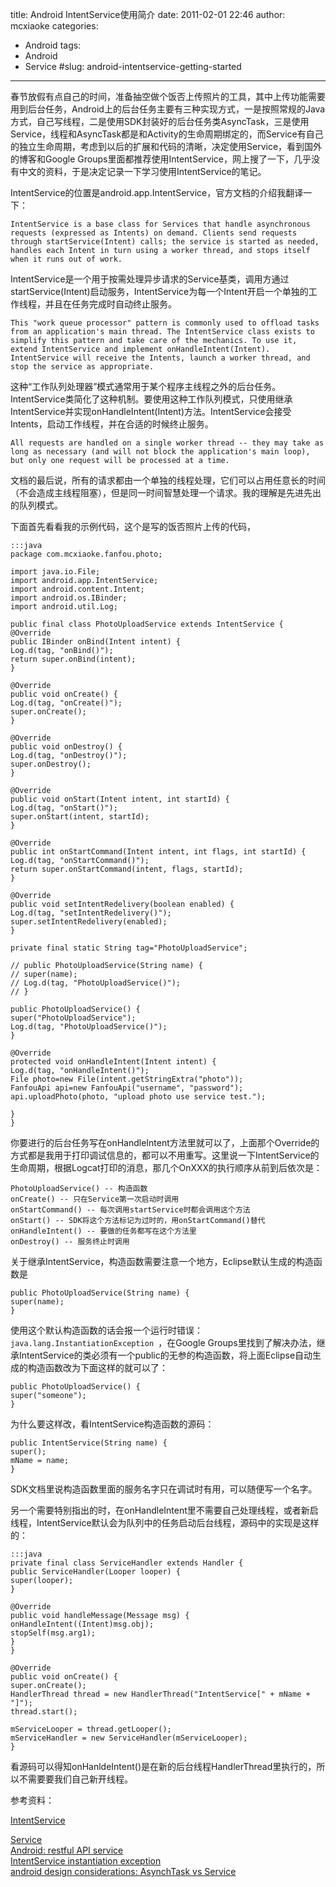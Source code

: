 title: Android IntentService使用简介
date: 2011-02-01 22:46
author: mcxiaoke
categories: 
- Android
tags: 
- Android
- Service
#slug: android-intentservice-getting-started
---
春节放假有点自己的时间，准备抽空做个饭否上传照片的工具，其中上传功能需要用到后台任务，Android上的后台任务主要有三种实现方式，一是按照常规的Java方式，自己写线程，二是使用SDK封装好的后台任务类AsyncTask，三是使用Service，线程和AsyncTask都是和Activity的生命周期绑定的，而Service有自己的独立生命周期，考虑到以后的扩展和代码的清晰，决定使用Service，看到国外的博客和Google
Groups里面都推荐使用IntentService，网上搜了一下，几乎没有中文的资料，于是决定记录一下学习使用IntentService的笔记。

IntentService的位置是android.app.IntentService，官方文档的介绍我翻译一下：

```
IntentService is a base class for Services that handle asynchronous requests (expressed as Intents) on demand. Clients send requests through startService(Intent) calls; the service is started as needed, handles each Intent in turn using a worker thread, and stops itself when it runs out of work.
```

IntentService是一个用于按需处理异步请求的Service基类，调用方通过
startService(Intent)启动服务，IntentService为每一个Intent开启一个单独的工作线程，并且在任务完成时自动终止服务。

```
This "work queue processor" pattern is commonly used to offload tasks from an application's main thread. The IntentService class exists to simplify this pattern and take care of the mechanics. To use it, extend IntentService and implement onHandleIntent(Intent). IntentService will receive the Intents, launch a worker thread, and stop the service as appropriate.
```

这种“工作队列处理器”模式通常用于某个程序主线程之外的后台任务。IntentService类简化了这种机制。要使用这种工作队列模式，只使用继承IntentService并实现onHandleIntent(Intent)方法。IntentService会接受Intents，启动工作线程，并在合适的时候终止服务。

```
All requests are handled on a single worker thread -- they may take as long as necessary (and will not block the application's main loop), but only one request will be processed at a time.
```

文档的最后说，所有的请求都由一个单独的线程处理，它们可以占用任意长的时间（不会造成主线程阻塞），但是同一时间智慧处理一个请求。我的理解是先进先出的队列模式。

下面首先看看我的示例代码，这个是写的饭否照片上传的代码，

    :::java
	package com.mcxiaoke.fanfou.photo;

	import java.io.File;  
	import android.app.IntentService;  
	import android.content.Intent;  
	import android.os.IBinder;  
	import android.util.Log;

	public final class PhotoUploadService extends IntentService {  
	@Override  
	public IBinder onBind(Intent intent) {  
	Log.d(tag, "onBind()");  
	return super.onBind(intent);  
	}

	@Override  
	public void onCreate() {  
	Log.d(tag, "onCreate()");  
	super.onCreate();  
	}

	@Override  
	public void onDestroy() {  
	Log.d(tag, "onDestroy()");  
	super.onDestroy();  
	}

	@Override  
	public void onStart(Intent intent, int startId) {  
	Log.d(tag, "onStart()");  
	super.onStart(intent, startId);  
	}

	@Override  
	public int onStartCommand(Intent intent, int flags, int startId) {  
	Log.d(tag, "onStartCommand()");  
	return super.onStartCommand(intent, flags, startId);  
	}

	@Override  
	public void setIntentRedelivery(boolean enabled) {  
	Log.d(tag, "setIntentRedelivery()");  
	super.setIntentRedelivery(enabled);  
	}

	private final static String tag="PhotoUploadService";

	// public PhotoUploadService(String name) {  
	// super(name);  
	// Log.d(tag, "PhotoUploadService()");  
	// }

	public PhotoUploadService() {  
	super("PhotoUploadService");  
	Log.d(tag, "PhotoUploadService()");  
	}

	@Override  
	protected void onHandleIntent(Intent intent) {  
	Log.d(tag, "onHandleIntent()");  
	File photo=new File(intent.getStringExtra("photo"));  
	FanfouApi api=new FanfouApi("username", "password");  
	api.uploadPhoto(photo, "upload photo use service test.");

	}  
	}  


你要进行的后台任务写在onHandleIntent方法里就可以了，上面那个Override的方式都是我用于打印调试信息的，都可以不用重写。这里说一下IntentService的生命周期，根据Logcat打印的消息，那几个OnXXX的执行顺序从前到后依次是：

```
PhotoUploadService() -- 构造函数  
onCreate() -- 只在Service第一次启动时调用  
onStartCommand() -- 每次调用startService时都会调用这个方法  
onStart() -- SDK将这个方法标记为过时的，用onStartCommand()替代  
onHandleIntent() -- 要做的任务都写在这个方法里  
onDestroy() -- 服务终止时调用
```

关于继承IntentService，构造函数需要注意一个地方，Eclipse默认生成的构造函数是  

```
public PhotoUploadService(String name) {  
super(name);  
}  
```

使用这个默认构造函数的话会报一个运行时错误： `java.lang.InstantiationException `，在Google Groups里找到了解决办法，继承IntentService的类必须有一个public的无参的构造函数，将上面Eclipse自动生成的构造函数改为下面这样的就可以了：  
```
public PhotoUploadService() {  
super("someone");  
}  
```

为什么要这样改，看IntentService构造函数的源码：  

```
public IntentService(String name) {  
super();  
mName = name;  
}  
```

SDK文档里说构造函数里面的服务名字只在调试时有用，可以随便写一个名字。

另一个需要特别指出的时，在onHandleIntent里不需要自己处理线程，或者新启线程，IntentService默认会为队列中的任务启动后台线程，源码中的实现是这样的：  

	:::java
	private final class ServiceHandler extends Handler {  
	public ServiceHandler(Looper looper) {  
	super(looper);  
	}

	@Override  
	public void handleMessage(Message msg) {  
	onHandleIntent((Intent)msg.obj);  
	stopSelf(msg.arg1);  
	}  
	}

	@Override  
	public void onCreate() {  
	super.onCreate();  
	HandlerThread thread = new HandlerThread("IntentService[" + mName +
	"]");  
	thread.start();

	mServiceLooper = thread.getLooper();  
	mServiceHandler = new ServiceHandler(mServiceLooper);  
	}  


看源码可以得知onHanldeIntent()是在新的后台线程HandlerThread里执行的，所以不需要要我们自己新开线程。

参考资料：  

[IntentService](http://androidappdocs.appspot.com/reference/android/app/IntentService.html)  

[Service](http://androidappdocs.appspot.com/reference/android/app/Service.html)  
[Android: restful API
service](http://stackoverflow.com/questions/3197335/android-restful-api-service)  
[IntentService instantiation
exception](https://groups.google.com/forum/#!topic/android-developers/YTXqvKP526w)  
[android design considerations: AsynchTask vs
Service](http://stackoverflow.com/questions/3817272/android-design-considerations-asynchtask-vs-service-intentservice)

